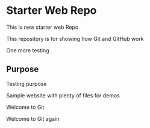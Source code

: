 # Starter Web Repo

This is new starter web Repo

This repository is for showing how Git and GitHub work

One more testing

## Purpose

Testing purpose

Sample website with plenty of files for demos

Welcome to Git

Welcome to Git again